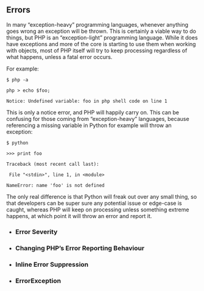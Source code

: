 ## Errors

In many “exception-heavy” programming languages, whenever anything goes wrong an exception will be thrown. This is certainly a viable way to do things, but PHP is an “exception-light” programming language. While it does have exceptions and more of the core is starting to use them when working with objects, most of PHP itself will try to keep processing regardless of what happens, unless a fatal error occurs.

For example:

`$ php -a`

`php > echo $foo;`

`Notice: Undefined variable: foo in php shell code on line 1`

This is only a notice error, and PHP will happily carry on. This can be confusing for those coming from “exception-heavy” languages, because referencing a missing variable in Python for example will throw an exception:

`$ python`

`>>> print foo`

`Traceback (most recent call last):`

` File "<stdin>", line 1, in <module>`

`NameError: name 'foo' is not defined`

The only real difference is that Python will freak out over any small thing, so that developers can be super sure any potential issue or edge-case is caught, whereas PHP will keep on processing unless something extreme happens, at which point it will throw an error and report it.

* ### Error Severity

* ### Changing PHP’s Error Reporting Behaviour

* ### Inline Error Suppression

* ### ErrorException


